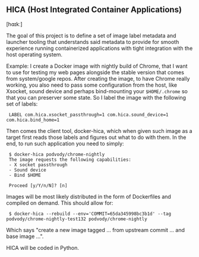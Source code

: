 HICA (Host Integrated Container Applications)
---------------------------------------------
[hɑɪkː]

The goal of this project is to define a set of image label metadata 
and launcher tooling that understands said metadata to provide for
smooth experience running containerized applications with tight
integration with the host operating system.

Example:
 I create a Docker image with nightly build of Chrome, that I want to
use for testing my web pages alongside the stable version that comes
from system/google repos.
After creating the image, to have Chrome really working, you also need
to pass some configuration from the host, like Xsocket, sound device
and perhaps bind-mounting your `$HOME/.chrome` so that you can preserver
some state.
So I label the image with the following set of labels:
```
 LABEL com.hica.xsocket_passthrough=1 com.hica.sound_device=1 com.hica.bind_home=1
```
Then comes the client tool, docker-hica, which when given such image as
a target first reads those labels and figures out what to do with them.
In the end, to run such application you need to simply:
```
 $ docker-hica podvody/chrome-nightly
 The image requests the following capabilities:
 - X socket passthrough
 - Sound device
 - Bind $HOME

 Proceed [y/Y/n/N]? [n]
```

Images will be most likely distributed in the form of Dockerfiles and
compiled on demand. This should allow for:
```
 $ docker-hica --rebuild --env='COMMIT=65da345998bc3b1d' --tag podvody/chrome-nightly-test132 podvody/chrome-nightly
```
Which says "create a new image tagged ... from upstream commit ... and
base image ...".

HICA will be coded in Python.
